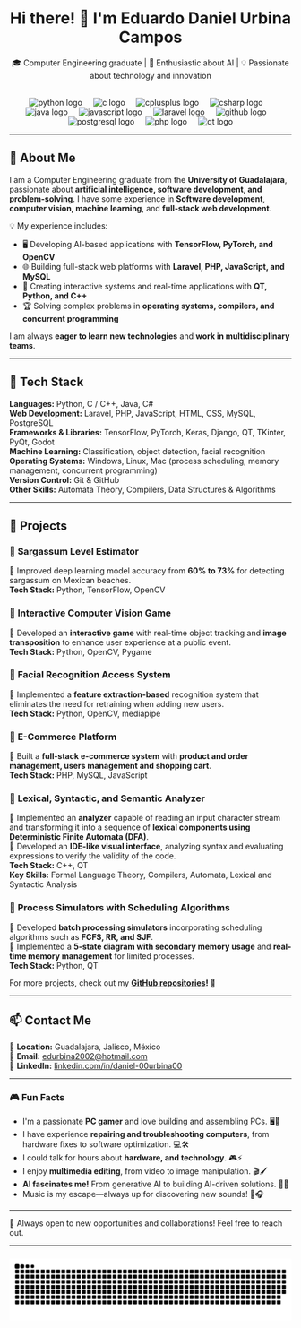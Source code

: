 <!---
00urbina00/00urbina00 is a ✨ special ✨ repository because its `README.md` (this file) appears on your GitHub profile.
You can click the Preview link to take a look at your changes.
--->
<h1 align="center">Hi there! 👋 I'm Eduardo Daniel Urbina Campos</h1>

<p align="center">
  🎓 Computer Engineering graduate | 🤖 Enthusiastic about AI | 💡 Passionate about technology and innovation
</p>

<br clear="both">

<div align="center">
  <img src="https://cdn.jsdelivr.net/gh/devicons/devicon/icons/python/python-original.svg" height="35" alt="python logo"  />
  <img width="12" />
  <img src="https://cdn.jsdelivr.net/gh/devicons/devicon/icons/c/c-original.svg" height="35" alt="c logo"  />
  <img width="12" />
  <img src="https://cdn.jsdelivr.net/gh/devicons/devicon/icons/cplusplus/cplusplus-original.svg" height="35" alt="cplusplus logo"  />
  <img width="12" />
  <img src="https://cdn.jsdelivr.net/gh/devicons/devicon/icons/csharp/csharp-original.svg" height="35" alt="csharp logo"  />
  <img width="12" />
  <img src="https://cdn.jsdelivr.net/gh/devicons/devicon/icons/java/java-original.svg" height="35" alt="java logo"  />
  <img width="12" />
  <img src="https://cdn.jsdelivr.net/gh/devicons/devicon/icons/javascript/javascript-original.svg" height="35" alt="javascript logo"  />
  <img width="12" />
  <img src="https://cdn.jsdelivr.net/gh/devicons/devicon/icons/laravel/laravel-original.svg" height="35" alt="laravel logo"  />
  <img width="12" />
  <img src="https://cdn.jsdelivr.net/gh/devicons/devicon/icons/github/github-original.svg" height="35" alt="github logo"  />
  <img width="12" />
  <img src="https://cdn.jsdelivr.net/gh/devicons/devicon/icons/postgresql/postgresql-original.svg" height="35" alt="postgresql logo"  />
  <img width="12" />
  <img src="https://cdn.jsdelivr.net/gh/devicons/devicon/icons/php/php-original.svg" height="35" alt="php logo"  />
  <img width="12" />
  <img src="https://cdn.jsdelivr.net/gh/devicons/devicon/icons/qt/qt-original.svg" height="35" alt="qt logo"  />
</div>

---

## 📝 About Me  
I am a Computer Engineering graduate from the **University of Guadalajara**, passionate about **artificial intelligence, software development, and problem-solving**. I have some experience in **Software development**, **computer vision, machine learning**, and **full-stack web development**.  

💡 My experience includes:  
- 🖥️ Developing AI-based applications with **TensorFlow, PyTorch, and OpenCV**  
- 🌐 Building full-stack web platforms with **Laravel, PHP, JavaScript, and MySQL**  
- 🤖 Creating interactive systems and real-time applications with **QT, Python, and C++**  
- 🏆 Solving complex problems in **operating systems, compilers, and concurrent programming**  

I am always **eager to learn new technologies** and **work in multidisciplinary teams**.  

---

## 🔧 Tech Stack  
**Languages:** Python, C / C++, Java, C#  
**Web Development:** Laravel, PHP, JavaScript, HTML, CSS, MySQL, PostgreSQL  
**Frameworks & Libraries:** TensorFlow, PyTorch, Keras, Django, QT, TKinter, PyQt, Godot  
**Machine Learning:** Classification, object detection, facial recognition  
**Operating Systems:** Windows, Linux, Mac (process scheduling, memory management, concurrent programming)  
**Version Control:** Git & GitHub  
**Other Skills:** Automata Theory, Compilers, Data Structures & Algorithms  

---

## 🚀 Projects  
### 📌 **Sargassum Level Estimator**  
🔹 Improved deep learning model accuracy from **60% to 73%** for detecting sargassum on Mexican beaches.  
**Tech Stack:** Python, TensorFlow, OpenCV  

### 📌 **Interactive Computer Vision Game**  
🔹 Developed an **interactive game** with real-time object tracking and **image transposition** to enhance user experience at a public event.  
**Tech Stack:** Python, OpenCV, Pygame  

### 📌 **Facial Recognition Access System**  
🔹 Implemented a **feature extraction-based** recognition system that eliminates the need for retraining when adding new users.  
**Tech Stack:** Python, OpenCV, mediapipe

### 📌 **E-Commerce Platform**  
🔹 Built a **full-stack e-commerce system** with **product and order management, users management and shopping cart**.  
**Tech Stack:** PHP, MySQL, JavaScript  

### 📌 **Lexical, Syntactic, and Semantic Analyzer**  
🔹 Implemented an **analyzer** capable of reading an input character stream and transforming it into a sequence of **lexical components using Deterministic Finite Automata (DFA)**.  
🔹 Developed an **IDE-like visual interface**, analyzing syntax and evaluating expressions to verify the validity of the code.  
**Tech Stack:** C++, QT  
**Key Skills:** Formal Language Theory, Compilers, Automata, Lexical and Syntactic Analysis 

### 📌 **Process Simulators with Scheduling Algorithms**  
🔹 Developed **batch processing simulators** incorporating scheduling algorithms such as **FCFS, RR, and SJF**.  
🔹 Implemented a **5-state diagram with secondary memory usage** and **real-time memory management** for limited processes.  
**Tech Stack:** Python, QT  


For more projects, check out my **[GitHub repositories](https://github.com/00urbina00)!** 🚀  

---

## 📫 Contact Me  
📍 **Location:** Guadalajara, Jalisco, México  
📧 **Email:** [edurbina2002@hotmail.com](mailto:edurbina2002@hotmail.com)  
🔗 **LinkedIn:** [linkedin.com/in/daniel-00urbina00](https://www.linkedin.com/in/-daniel-urbina)  

---

### 🎮 Fun Facts  

- I'm a passionate **PC gamer** and love building and assembling PCs. 🖥️🔧
- I have experience **repairing and troubleshooting computers**, from hardware fixes to software optimization. 💻🛠️  
- I could talk for hours about **hardware, and technology**. 🎮⚡  
- I enjoy **multimedia editing**, from video to image manipulation. 🎬🖌️  
- **AI fascinates me!** From generative AI to building AI-driven solutions. 🤖🚀  
- Music is my escape—always up for discovering new sounds! 🎵🎧  

---

🚀 Always open to new opportunities and collaborations! Feel free to reach out.  

---

###

<img src="https://raw.githubusercontent.com/00urbina00/00urbina00/output/snake.svg" alt="Snake animation" />

###
